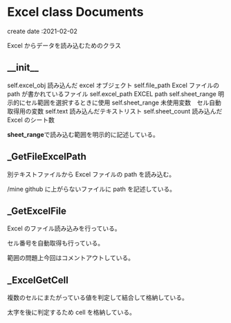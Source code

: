 # Excel class Documents

create date :2021-02-02

Excel からデータを読み込むためのクラス

## \_\_init\_\_

self.excel_obj 読み込んだ excel オブジェクト
self.file_path Excel ファイルの path が書かれているファイル
self.excel_path EXCEL path
self.sheet_range 明示的にセル範囲を選択するときに使用
self.sheet_range 未使用変数　セル自動取得用の変数
self.text 読み込んだテキストリスト
self.sheet_count 読み込んだ Excel のシート数

**sheet_range**で読み込む範囲を明示的に記述している。

## \_GetFileExcelPath

別テキストファイルから Excel ファイルの path を読み込む。

/mine github に上がらないファイルに path を記述している。

## \_GetExcelFile

Excel のファイル読み込みを行っている。

セル番号を自動取得も行っている。

範囲の問題上今回はコメントアウトしている。

## \_ExcelGetCell

複数のセルにまたがっている値を判定して結合して格納している。

太字を後に判定するため cell を格納している。
